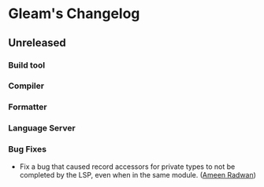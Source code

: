 # Gleam's Changelog

## Unreleased

### Build tool

### Compiler

### Formatter

### Language Server

### Bug Fixes

- Fix a bug that caused record accessors for private types to not be completed
  by the LSP, even when in the same module.
  ([Ameen Radwan](https://github.com/Acepie))
